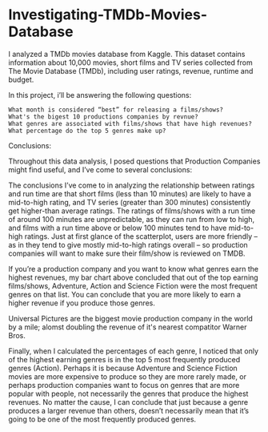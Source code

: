 # Investigating-TMDb-Movies-Database

I analyzed a TMDb movies database from Kaggle. This dataset contains information about 10,000 movies, short films and TV series collected from The Movie Database (TMDb), including user ratings, revenue, runtime and budget.

In this project, i’ll be answering the following questions:

    What month is considered “best” for releasing a films/shows?
    What's the bigest 10 productions companies by revnue?
    What genres are associated with films/shows that have high revenues?
    What percentage do the top 5 genres make up?
 
Conclusions:

Throughout this data analysis, I posed questions that Production Companies might find useful, and I’ve come to several conclusions:

The conclusions I’ve come to in analyzing the relationship between ratings and run time are that short films (less than 10 minutes) are likely to have a mid-to-high rating, and TV series (greater than 300 minutes) consistently get higher-than average ratings. The ratings of films/shows with a run time of around 100 minutes are unpredictable, as they can run from low to high, and films with a run time above or below 100 minutes tend to have mid-to-high ratings. Just at first glance of the scatterplot, users are more friendly – as in they tend to give mostly mid-to-high ratings overall – so production companies will want to make sure their film/show is reviewed on TMDB.

If you’re a production company and you want to know what genres earn the highest revenues, my bar chart above concluded that out of the top earning films/shows,
Adventure, Action and Science Fiction were the most frequent genres on that list. You can conclude that you are more likely to earn a higher revenue if you produce those genres.

Universal Pictures are the biggest movie production company in the world by a mile; alomst doubling the revenue of it's nearest compatitor Warner Bros.

Finally, when I calculated the percentages of each genre, I noticed that only of the highest earning genres is in the top 5 most frequently produced genres (Action). Perhaps it is because Adventure and Science Fiction movies are more expensive to produce so they are more rarely made, or perhaps production companies want to focus on genres that are more popular with people, not necessarily the genres that produce the highest revenues. No matter the cause, I can conclude that just because a genre produces a larger revenue than others, doesn’t necessarily mean that it’s going to be one of the most frequently produced genres.
